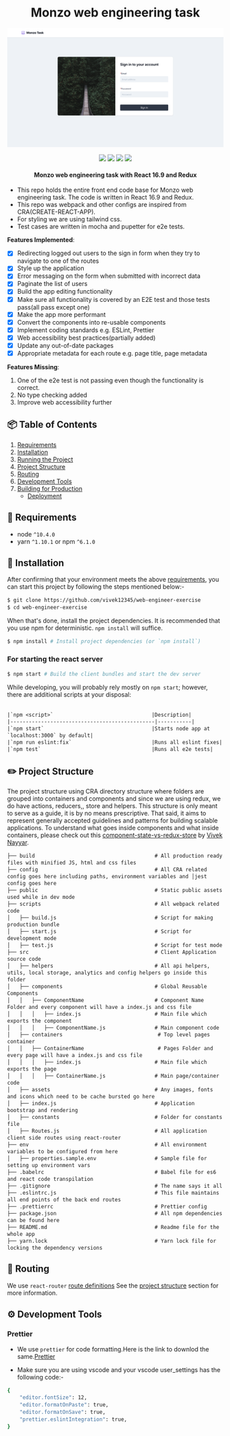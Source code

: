 <h1 align="center">
  Monzo web engineering task
  <br>
</h1>
<img src="./app.png" />
<p align="center">
    <img src='https://forthebadge.com/images/badges/made-with-javascript.svg' />
    <img src='https://forthebadge.com/images/badges/uses-css.svg' />
    <img src='https://forthebadge.com/images/badges/validated-html5.svg' />
    <img src='https://forthebadge.com/images/badges/uses-html.svg' />
</p>
<h4 align="center">Monzo web engineering task with React 16.9 and Redux</h4>


- This repo holds the entire front end code base for Monzo web engineering task. The code is written in React 16.9 and Redux.
- This repo was webpack and other configs are inspired from CRA(CREATE-REACT-APP).
- For styling we are using tailwind css.
- Test cases are written in mocha and pupetter for e2e tests.

**Features Implemented**:
<!-- add "N/A" to the end of each line that's irrelevant to your changes -->
<!-- to check an item, place an "x" in the box like so: "- [x] Documentation" -->
- [x] Redirecting logged out users to the sign in form when they try to navigate to one of the routes
- [x] Style up the application
- [x] Error messaging on the form when submitted with incorrect data
- [x] Paginate the list of users
- [x] Build the app editing functionality
- [x] Make sure all functionality is covered by an E2E test and those tests pass(all pass except one)
- [x] Make the app more performant
- [x] Convert the components into re-usable components
- [x] Implement coding standards e.g. ESLint, Prettier
- [x] Web accessibility best practices(partially added)
- [x] Update any out-of-date packages
- [x] Appropriate metadata for each route e.g. page title, page metadata

**Features Missing**:
1) One of the e2e test is not passing even though the functionality is correct.
2) No type checking added
3) Improve web accessibility further


## 📦 Table of Contents

1.  [Requirements](#requirements)
2.  [Installation](#getting-started)
3.  [Running the Project](#running-the-project)
4.  [Project Structure](#project-structure)
5.  [Routing](#routing)
6.  [Development Tools](#development-tools)
7.  [Building for Production](#building-for-production)
    - [Deployment](#deployment)

## 💼 Requirements

- node `^10.4.0`
- yarn `^1.10.1` or npm `^6.1.0`

## 💾 Installation

After confirming that your environment meets the above [requirements](#requirements), you can start this project by following the steps mentioned below:-

```bash
$ git clone https://github.com/vivek12345/web-engineer-exercise
$ cd web-engineer-exercise
```

When that's done, install the project dependencies. It is recommended that you use npm for deterministic. `npm install` will suffice.

```bash
$ npm install # Install project dependencies (or `npm install`)
```

### For starting the react server

```bash
$ npm start # Build the client bundles and start the dev server
```


While developing, you will probably rely mostly on `npm start`; however, there are additional scripts at your disposal:
```

|`npm <script>`                                |Description|
|-----------------------------------------------|-----------|
|`npm start`                                   |Starts node app at `localhost:3000` by default|
|`npm run eslint:fix`                          |Runs all eslint fixes|
|`npm test`                                    |Runs all e2e tests|
```

## ✏️ Project Structure

The project structure using CRA directory structure where folders are grouped into containers and components and since we are using redux, we do have actions, reducers,, store and helpers.
This structure is only meant to serve as a guide, it is by no means prescriptive. That said, it aims to represent generally accepted guidelines and patterns for building scalable applications.
To understand what goes inside components and what inside containers, please check out this [component-state-vs-redux-store](https://medium.com/netscape/component-state-vs-redux-store-1eb0c929277) by [Vivek Nayyar](twitter.com/viveknayyar09).

```
├── build                                       # All production ready files with minified JS, html and css files
├── config                                      # All CRA related config goes here including paths, environment variables and │jest config goes here
├── public                                      # Static public assets used while in dev mode
├── scripts                                     # All webpack related code
│   ├── build.js                                # Script for making production bundle
│   ├── start.js                                # Script for development mode
│   ├── test.js                                 # Script for test mode
├── src                                         # Client Application source code
│   ├── helpers                                 # All api helpers, utils, local storage, analytics and config helpers go inside this folder
│   ├── components                              # Global Reusable Components
│   │   ├── ComponentName                       # Component Name Folder and every component will have a index.js and css file
│   │   │   ├── index.js                        # Main file which exports the component
│   │   │   ├── ComponentName.js                # Main component code
│   ├── containers                               # Top level pages container
│   │   ├── ContainerName                        # Pages Folder and every page will have a index.js and css file
│   │   │   ├── index.js                        # Main file which exports the page
│   │   │   ├── ContainerName.js                # Main page/container code
│   ├── assets                                  # Any images, fonts and icons which need to be cache bursted go here
│   ├── index.js                                # Application bootstrap and rendering
│   ├── constants                               # Folder for constants file
│   ├── Routes.js                               # All application client side routes using react-router
├── env                                         # All environment variables to be configured from here
│   ├── properties.sample.env                   # Sample file for setting up environment vars
├── .babelrc                                    # Babel file for es6 and react code transpilation
├── .gitignore                                  # The name says it all
├── .eslintrc.js                                # This file maintains all end points of the back end routes
├── .prettierrc                                 # Prettier config
├── package.json                                # All npm dependencies can be found here
├── README.md                                   # Readme file for the whole app
├── yarn.lock                                   # Yarn lock file for locking the dependency versions
```

## 🚀 Routing

We use `react-router` [route definitions](https://github.com/ReactTraining/react-router)
See the [project structure](#project-structure) section for more information.

## ⚙️ Development Tools

### Prettier

- We use `prettier` for code formatting.Here is the link to downlod the same.[Prettier](https://www.npmjs.com/package/prettier)

- Make sure you are using vscode and your vscode user_settings has the following code:-

```bash
{
    "editor.fontSize": 12,
    "editor.formatOnPaste": true,
    "editor.formatOnSave": true,
    "prettier.eslintIntegration": true,
}
```